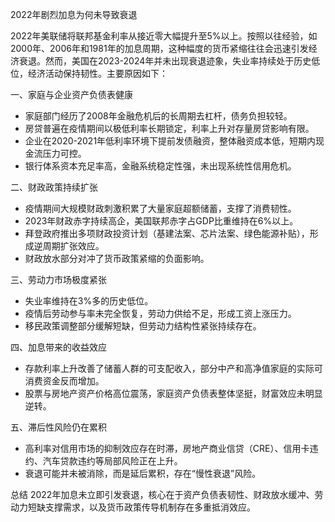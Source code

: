 2022年剧烈加息为何未导致衰退

2022年美联储将联邦基金利率从接近零大幅提升至5%以上。按照以往经验，如2000年、2006年和1981年的加息周期，这种幅度的货币紧缩往往会迅速引发经济衰退。然而，美国在2023-2024年并未出现衰退迹象，失业率持续处于历史低位，经济活动保持韧性。主要原因如下：

一、家庭与企业资产负债表健康
- 家庭部门经历了2008年金融危机后的长周期去杠杆，债务负担较轻。
- 房贷普遍在疫情期间以极低利率长期锁定，利率上升对存量房贷影响有限。
- 企业在2020-2021年低利率环境下提前发债融资，整体融资成本低，短期内现金流压力可控。
- 银行体系资本充足率高，金融系统稳定性强，未出现系统性信用危机。

二、财政政策持续扩张
- 疫情期间大规模财政刺激积累了大量家庭超额储蓄，支撑了消费韧性。
- 2023年财政赤字持续高企，美国联邦赤字占GDP比重维持在6%以上。
- 拜登政府推出多项财政投资计划（基建法案、芯片法案、绿色能源补贴），形成逆周期扩张效应。
- 财政放水部分对冲了货币政策紧缩的负面影响。

三、劳动力市场极度紧张
- 失业率维持在3%多的历史低位。
- 疫情后劳动参与率未完全恢复，劳动力供给不足，形成工资上涨压力。
- 移民政策调整部分缓解短缺，但劳动力结构性紧张持续存在。

四、加息带来的收益效应
- 存款利率上升改善了储蓄人群的可支配收入，部分中产和高净值家庭的实际可消费资金反而增加。
- 股票与房地产资产价格高位震荡，家庭资产负债表整体坚挺，财富效应未明显逆转。

五、滞后性风险仍在累积
- 高利率对信用市场的抑制效应存在时滞，房地产商业信贷（CRE）、信用卡违约、汽车贷款违约等局部风险正在上升。
- 衰退可能并未被消除，而是延后累积，存在“慢性衰退”风险。

总结
2022年加息未立即引发衰退，核心在于资产负债表韧性、财政放水缓冲、劳动力短缺支撑需求，以及货币政策传导机制存在多重抵消效应。
